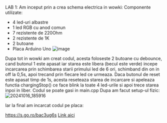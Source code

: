 LAB 1:
Am inceput prin a crea schema electrica in wowki:
Componente utilizate:

 - 4 led-uri albastre
 - 1 led RGB cu anod comun 
 - 7 rezistente de 220Ohm
 - 2 rezistente de 1K
 - 2 butoane 
 - Placa Arduino Uno
![image](https://github.com/user-attachments/assets/db5d4e7b-b39c-45a2-b35d-7c763405db53)

Dupa tot in wowki am creat codul, acesta foloseste 2 butoane cu debounce, cand butonul 1 este apasat iar starea este libera (becul este verde) incepe incarcarea prin schimbarea starii primului led de 6 ori, schimband din on in off la 0,5s, apoi trecand prin fiecare led ce urmeaza. Daca butonul de reset este apasat timp de 1s, acesta reseteaza starea de incarcare si apeleaza functia chargingStop() ce face blink la toate 4 led-urile si apoi trece starea inpoi in liber.
Codul se poate gasi in main.cpp
Dupa am facut setup-ul fizic:
![20241016_185916](https://github.com/user-attachments/assets/b4c19613-d6a1-4a48-bb50-2efdadf6ab64)

Iar la final am incarcat codul pe placa:

https://s.go.ro/bac3ug6s
[Link aici]([https://link-url-here.org](https://s.go.ro/bac3ug6s))

